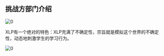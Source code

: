 ## 挑战方部门介绍

![0](C:\Users\李昂\Desktop\finnal\XLP_Ops_Manual_9eb2\assets\execution\challenge_department/00.jpg)

XLP有一个绝对的特色：XLP充满了不确定性，宗旨就是模拟这个世界的不确定性，动态地刺激学生的学习行为。

![0](C:\Users\huyue\Desktop\13\XLP_Ops_Manual_9eb2\assets\case\h2o\3.jpg)


